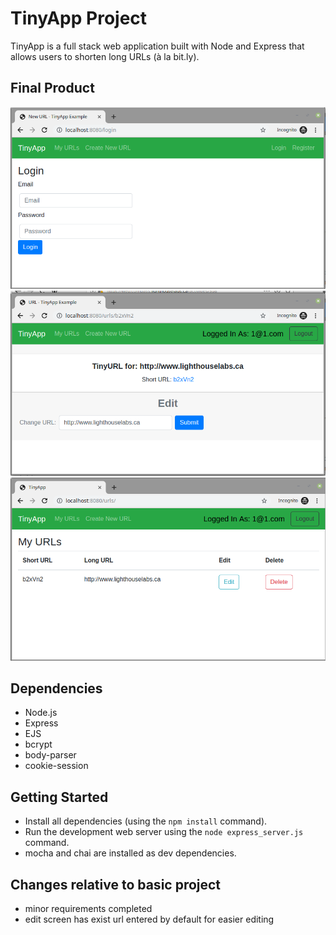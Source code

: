 
# TinyApp Project

TinyApp is a full stack web application built with Node and Express that allows users to shorten long URLs (à la bit.ly).

## Final Product

!["Login screen for tinyapp"](docs/tinyappLogin.png)
!["Edit screen for tinyapp"](docs/tinyappUrlEdit.png)
!["Url list screen for tinyapp"](docs/tinyappUrlList.png)

## Dependencies

- Node.js
- Express
- EJS
- bcrypt
- body-parser
- cookie-session

## Getting Started

- Install all dependencies (using the `npm install` command).
- Run the development web server using the `node express_server.js` command.
- mocha and chai are installed as dev dependencies.

## Changes relative to basic project

- minor requirements completed
- edit screen has exist url entered by default for easier editing
